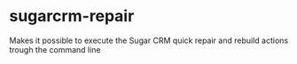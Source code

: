 sugarcrm-repair
===============

Makes it possible to execute the Sugar CRM quick repair and rebuild actions trough the command line
